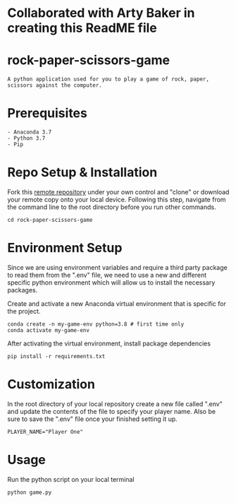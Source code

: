 # Collaborated with Arty Baker in creating this ReadME file

# rock-paper-scissors-game
    A python application used for you to play a game of rock, paper, scissors against the computer. 
# Prerequisites
    - Anaconda 3.7
    - Python 3.7
    - Pip
# Repo Setup & Installation 
Fork this [remote repository](https://github.com/prof-rossetti/intro-to-python/blob/main/exercises/rock-paper-scissors/README.md) under your own control and "clone" or download your remote copy onto your local device. 
Following this step, navigate from the command line to the root directory before you run other commands. 
    
    cd rock-paper-scissors-game
# Environment Setup
Since we are using environment variables and require a third party package to read them from the ".env" file, we need to use a new and different specific python environment which will allow us to install the necessary packages. 

Create and activate a new Anaconda virtual environment that is specific for the project. 

    conda create -n my-game-env python=3.8 # first time only
    conda activate my-game-env

After activating the virtual environment, install package dependencies

    pip install -r requirements.txt
# Customization
In the root directory of your local repository create a new file called ".env" and update the contents of the file to specify your player name. Also be sure to save the ".env" file once your finished setting it up. 

    PLAYER_NAME="Player One"
# Usage
Run the python script on your local terminal 

    python game.py